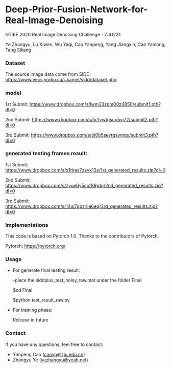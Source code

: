 # Deep-Prior-Fusion-Network-for-Real-Image-Denoising
NTIRE 2020 Real Image Denoising Challenge - ZJU231

Ye Zhangyu, Lu Xiwen, Wu Yaqi, Cao Yanpeng, Yang Jiangxin, Cao Yanlong, Tang Siliang

### Dataset
The source image data come from SIDD: https://www.eecs.yorku.ca/~kamel/sidd/dataset.php

### model

1st Submit:
https://www.dropbox.com/s/lwm33zpm00z4850/submit1.pth?dl=0

2nd Submit:
https://www.dropbox.com/s/hc1vwtgsuo5vj72/submit2.pth?dl=0

3rd Submit:
https://www.dropbox.com/s/ol0b5sevrqsymqx/submit3.pth?dl=0

### generated testing frames result:

1st Submit:
https://www.dropbox.com/s/x1tjras7zzvk13z/1st_generated_results.zip?dl=0

2nd Submit:
https://www.dropbox.com/s/zyue6y5cuf89p1q/2nd_generated_results.zip?dl=0

3rd Submit: 
https://www.dropbox.com/s/14oi7gbzlrle6eq/3rd_generated_results.zip?dl=0

### Implementations
This code is based on Pytorch 1.0. Thanks to the contributors of Pytorch.

Pytorch: https://pytorch.org/

### Usage

- For generate final testing result:

  -place the siddplus_test_noisy_raw.mat under the folder Final
  
  $cd Final

  $python test_result_raw.py

- For training phase:

  Release in future

### Contact
If you have any questions, feel free to contact:
- Yanpeng Cao (caoyp@zju.edu.cn)
- Zhangyu Ye (yezhangyu@yeah.net)
